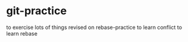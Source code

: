# git-practice
to exercise lots of things
revised on rebase-practice to learn conflict
to learn rebase
